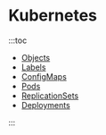 # Kubernetes

:::toc
* [Objects](objects.md)
* [Labels](labels.md)
* [ConfigMaps](configmaps.md)
* [Pods](pods.md)
* [ReplicationSets](replicationsets.md)
* [Deployments](deployments.md)

:::
